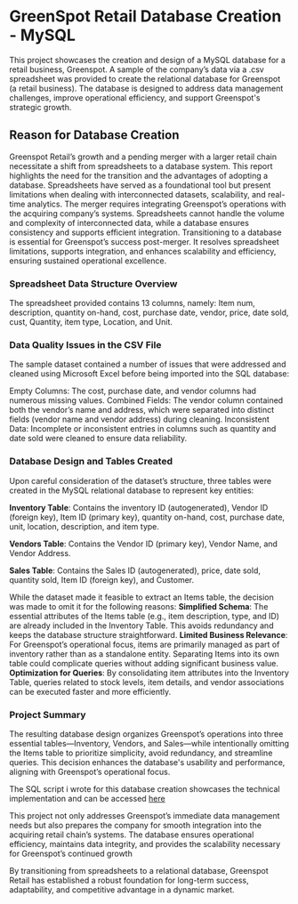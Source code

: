 
# GreenSpot Retail Database Creation - MySQL
This project showcases the creation and design of a MySQL database for a retail business, Greenspot. A sample of the company’s data via a .csv spreadsheet was provided to create the relational database for Greenspot (a retail business). The database is designed to address data management challenges, improve operational efficiency, and support Greenspot's strategic growth.

## Reason for Database Creation
Greenspot Retail’s growth and a pending merger with a larger retail chain necessitate a shift from spreadsheets to a database system. This report highlights the need for the transition and the advantages of adopting a database. Spreadsheets have served as a foundational tool but present limitations when dealing with interconnected datasets, scalability, and real-time analytics. The merger requires integrating Greenspot’s operations with the acquiring company’s systems. Spreadsheets cannot handle the volume and complexity of interconnected data, while a database ensures consistency and supports efficient integration. Transitioning to a database is essential for Greenspot’s success post-merger. It resolves spreadsheet limitations, supports integration, and enhances scalability and efficiency, ensuring sustained operational excellence.

### Spreadsheet Data Structure Overview
The spreadsheet provided contains 13 columns, namely: Item num, description, quantity on-hand, cost, purchase date, vendor, price, date sold, cust, Quantity, item type, Location, and Unit.

### Data Quality Issues in the CSV File
The sample dataset contained a number of issues that were addressed and cleaned using Microsoft Excel before being imported into the SQL database:

Empty Columns: The cost, purchase date, and vendor columns had numerous missing values.
Combined Fields: The vendor column contained both the vendor’s name and address, which were separated into distinct fields (vendor name and vendor address) during cleaning.
Inconsistent Data: Incomplete or inconsistent entries in columns such as quantity and date sold were cleaned to ensure data reliability.

### Database Design and Tables Created
Upon careful consideration of the dataset’s structure, three tables were created in the MySQL relational database to represent key entities:

**Inventory Table**: Contains the inventory ID (autogenerated), Vendor ID (foreign key), Item ID (primary key), quantity on-hand, cost, purchase date, unit, location, description, and item type.

**Vendors Table**: Contains the Vendor ID (primary key), Vendor Name, and Vendor Address.

**Sales Table**: Contains the Sales ID (autogenerated), price, date sold, quantity sold, Item ID (foreign key), and Customer.

While the dataset made it feasible to extract an Items table, the decision was made to omit it for the following reasons:
**Simplified Schema**: The essential attributes of the Items table (e.g., item description, type, and ID) are already included in the Inventory Table. This avoids redundancy and keeps the database structure straightforward.
**Limited Business Relevance**: For Greenspot’s operational focus, items are primarily managed as part of inventory rather than as a standalone entity. Separating Items into its own table could complicate queries without adding significant business value.
**Optimization for Queries**: By consolidating item attributes into the Inventory Table, queries related to stock levels, item details, and vendor associations can be executed faster and more efficiently.

### Project Summary
The resulting database design organizes Greenspot’s operations into three essential tables—Inventory, Vendors, and Sales—while intentionally omitting the Items table to prioritize simplicity, avoid redundancy, and streamline queries. This decision enhances the database's usability and performance, aligning with Greenspot’s operational focus.

The SQL script i wrote for this database creation showcases the technical implementation and can be accessed [here](https://github.com/danielolaniyi1/Database-Creation-MySQL/blob/main/greenspot%20DB.sql) 

This project not only addresses Greenspot’s immediate data management needs but also prepares the company for smooth integration into the acquiring retail chain’s systems. The database ensures operational efficiency, maintains data integrity, and provides the scalability necessary for Greenspot’s continued growth 

By transitioning from spreadsheets to a relational database, Greenspot Retail has established a robust foundation for long-term success, adaptability, and competitive advantage in a dynamic market.
